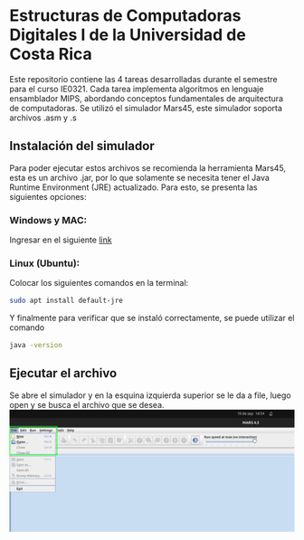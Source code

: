# Estructuras de Computadoras Digitales I de la Universidad de Costa Rica
Este repositorio contiene las 4 tareas desarrolladas durante el semestre para el curso IE0321. Cada tarea implementa algoritmos en lenguaje ensamblador MIPS, abordando conceptos fundamentales de arquitectura de computadoras.
Se utilizó el simulador Mars45, este simulador soporta archivos .asm y .s

## Instalación del simulador
Para poder ejecutar estos archivos se recomienda la herramienta Mars45, esta es un archivo .jar, por lo que solamente se necesita tener el Java Runtime Environment (JRE) actualizado. Para esto, se presenta las siguientes opciones:

### Windows y MAC:
Ingresar en el siguiente [link](https://www.java.com/es/download/manual.jsp)

### Linux (Ubuntu):
Colocar los siguientes comandos en la terminal:
```bash
sudo apt install default-jre
```
Y finalmente para verificar que se instaló correctamente, se puede utilizar el comando
```bash
java -version
```

## Ejecutar el archivo
Se abre el simulador y en la esquina izquierda superior se le da a file, luego open y se busca el archivo que se desea.
![Abrir archivo en MARS](./images/captura_file_mars.png)

